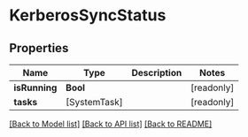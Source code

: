 # KerberosSyncStatus

## Properties
Name | Type | Description | Notes
------------ | ------------- | ------------- | -------------
**isRunning** | **Bool** |  | [readonly] 
**tasks** | [SystemTask] |  | [readonly] 

[[Back to Model list]](../README.md#documentation-for-models) [[Back to API list]](../README.md#documentation-for-api-endpoints) [[Back to README]](../README.md)


